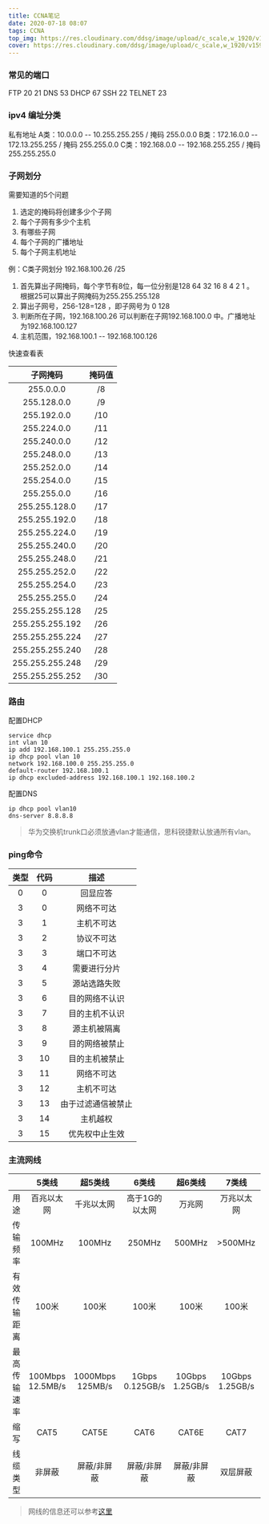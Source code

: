 ```yaml
---
title: CCNA笔记
date: 2020-07-18 08:07
tags: CCNA
top_img: https://res.cloudinary.com/ddsg/image/upload/c_scale,w_1920/v1593394961/taylor-vick-M5tzZtFCOfs-unsplash_rpv2ax.jpg
cover: https://res.cloudinary.com/ddsg/image/upload/c_scale,w_1920/v1593394961/taylor-vick-M5tzZtFCOfs-unsplash_rpv2ax.jpg
---
```


### 常见的端口
FTP 20 21 
DNS 53
DHCP 67
SSH 22
TELNET 23

### ipv4 编址分类
私有地址
A类：10.0.0.0 -- 10.255.255.255  /  掩码 255.0.0.0
B类：172.16.0.0 -- 172.13.255.255  /  掩码 255.255.0.0
C类：192.168.0.0 -- 192.168.255.255  /  掩码 255.255.255.0

### 子网划分
需要知道的5个问题
1. 选定的掩码将创建多少个子网
2. 每个子网有多少个主机
3. 有哪些子网
4. 每个子网的广播地址
5. 每个子网主机地址

例：C类子网划分
192.168.100.26 /25
1. 首先算出子网掩码，每个字节有8位，每一位分别是128 64 32 16 8 4 2 1 。根据25可以算出子网掩码为255.255.255.128
2. 算出子网号，256-128=128 ，即子网号为 0 128 
3. 判断所在子网，192.168.100.26 可以判断在子网192.168.100.0 中。广播地址为192.168.100.127
4. 主机范围，192.168.100.1 -- 192.168.100.126

快速查看表

| 子网掩码 | 掩码值 |
| :------: | :------: |
| 255.0.0.0 | /8 |
| 255.128.0.0 | /9 |
| 255.192.0.0 | /10 |
| 255.224.0.0 | /11 |
| 255.240.0.0 | /12 |
| 255.248.0.0 | /13 |
| 255.252.0.0 | /14 |
| 255.254.0.0 | /15 |
| 255.255.0.0 | /16 |
| 255.255.128.0 | /17 |
| 255.255.192.0 | /18 |
| 255.255.224.0 | /19 |
| 255.255.240.0 | /20 |
| 255.255.248.0 | /21 |
| 255.255.252.0 | /22 |
| 255.255.254.0 | /23 |
| 255.255.255.0 | /24 |
| 255.255.255.128 | /25 |
| 255.255.255.192 | /26 |
| 255.255.255.224 | /27 |
| 255.255.255.240 | /28 |
| 255.255.255.248 | /29 |
| 255.255.255.252 | /30 |

### 路由

配置DHCP
```
service dhcp
int vlan 10
ip add 192.168.100.1 255.255.255.0
ip dhcp pool vlan 10
network 192.168.100.0 255.255.255.0
default-router 192.168.100.1
ip dhcp excluded-address 192.168.100.1 192.168.100.2 
```
配置DNS
```
ip dhcp pool vlan10
dns-server 8.8.8.8
```

> 华为交换机trunk口必须放通vlan才能通信，思科锐捷默认放通所有vlan。

### ping命令

|类型|代码|描述|
|:--:|:--:|:--:|
|0|0|回显应答|
|3|0|网络不可达|
|3|1|主机不可达|
|3|2|协议不可达|
|3|3|端口不可达|
|3|4|需要进行分片|
|3|5|源站选路失败|
|3|6|目的网络不认识|
|3|7|目的主机不认识|
|3|8|源主机被隔离|
|3|9|目的网络被禁止|
|3|10|目的主机被禁止|
|3|11|网络不可达|
|3|12|主机不可达|
|3|13|由于过滤通信被禁止|
|3|14|主机越权|
|3|15|优先权中止生效|

### 主流网线

||5类线|超5类线|6类线|超6类线|7类线|8类线|
|:--:|:--:|:--:|:--:|:--:|:--:|:--:|
|用途|	百兆以太网|	千兆以太网|	高于1G的以太网|	万兆网|	万兆以太网|	万兆以太网|
|传输频率|	100MHz|	100MHz|	250MHz|	500MHz|	>500MHz|	2000MHz|
|有效传输距离|	100米|	100米|	100米|	100米|	100米|	30米|
|最高传输速率|	100Mbps 12.5MB/s|	1000Mbps 125MB/s|	1Gbps 0.125GB/s|	10Gbps 1.25GB/s|	10Gbps 1.25GB/s|	40Gbps 5GB/s|
|缩写|	CAT5|	CAT5E|	CAT6|	CAT6E|	CAT7|	CAT8|
|线缆类型|	非屏蔽|	屏蔽/非屏蔽|	屏蔽/非屏蔽|	屏蔽/非屏蔽|	双层屏蔽|	双层屏蔽|

> 网线的信息还可以参考[这里](http://bbs.csc-china.com.cn/home.php?mod=space&uid=100134&do=blog&id=5187)
